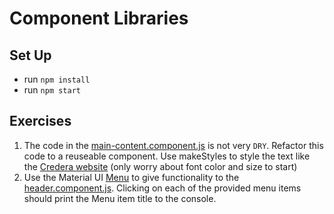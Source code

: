 # Component Libraries

## Set Up
- run `npm install`
- run `npm start`

## Exercises
1. The code in the [main-content.component.js](src/components/main/main-content.component.js) is not very `DRY`.  Refactor this code to a reuseable component. Use makeStyles to style the text like the [Credera website](credera.com) (only worry about font color and size to start)
1. Use the Material UI [Menu](https://material-ui.com/components/menus/#menus) to give functionality to the [header.component.js](src/components/header/header.component.js).  Clicking on each of the provided menu items should print the Menu item title to the console.
